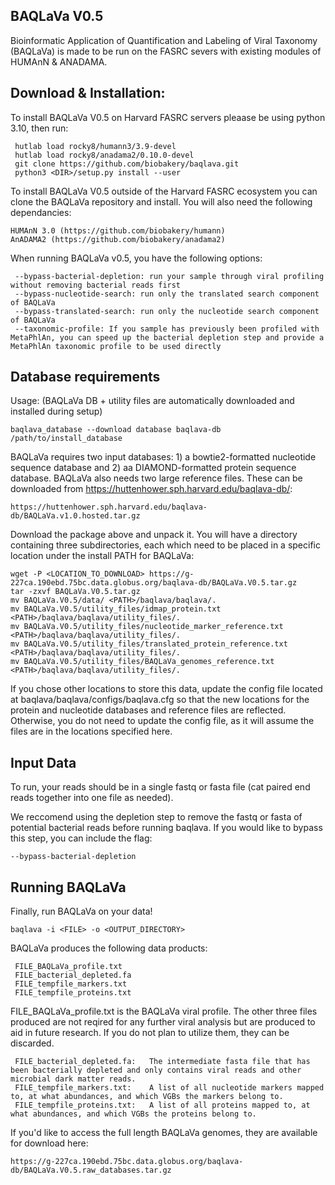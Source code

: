 ## BAQLaVa V0.5

Bioinformatic Application of Quantification and Labeling of Viral Taxonomy (BAQLaVa) is made to be run on the FASRC severs with existing modules of HUMAnN & ANADAMA.

## Download & Installation:

To install BAQLaVa V0.5 on Harvard FASRC servers pleaase be using python 3.10, then run: 

     hutlab load rocky8/humann3/3.9-devel
     hutlab load rocky8/anadama2/0.10.0-devel
     git clone https://github.com/biobakery/baqlava.git
     python3 <DIR>/setup.py install --user

To install BAQLaVa V0.5 outside of the Harvard FASRC ecosystem you can clone the BAQLaVa repository and install. You will also need the following dependancies:

    HUMAnN 3.0 (https://github.com/biobakery/humann)
    AnADAMA2 (https://github.com/biobakery/anadama2)

When running BAQLaVa v0.5, you have the following options:
     
     --bypass-bacterial-depletion: run your sample through viral profiling without removing bacterial reads first 
     --bypass-nucleotide-search: run only the translated search component of BAQLaVa
     --bypass-translated-search: run only the nucleotide search component of BAQLaVa
     --taxonomic-profile: If you sample has previously been profiled with MetaPhlAn, you can speed up the bacterial depletion step and provide a MetaPhlAn taxonomic profile to be used directly
     
## Database requirements
Usage: (BAQLaVa DB + utility files are automatically downloaded and installed during setup)
```
baqlava_database --download database baqlava-db /path/to/install_database
```

BAQLaVa requires two input databases: 1) a bowtie2-formatted nucleotide sequence database and 2) aa DIAMOND-formatted protein sequence database. BAQLaVa also needs two large reference files. These can be downloaded from https://huttenhower.sph.harvard.edu/baqlava-db/:
 
    https://huttenhower.sph.harvard.edu/baqlava-db/BAQLaVa.v1.0.hosted.tar.gz
   
Download the package above and unpack it. You will have a directory containing three subdirectories, each which need to be placed in a specific location under the install PATH for BAQLaVa:
    
    wget -P <LOCATION_TO_DOWNLOAD> https://g-227ca.190ebd.75bc.data.globus.org/baqlava-db/BAQLaVa.V0.5.tar.gz
    tar -zxvf BAQLaVa.V0.5.tar.gz
    mv BAQLaVa.V0.5/data/ <PATH>/baqlava/baqlava/.
    mv BAQLaVa.V0.5/utility_files/idmap_protein.txt <PATH>/baqlava/baqlava/utility_files/.
    mv BAQLaVa.V0.5/utility_files/nucleotide_marker_reference.txt <PATH>/baqlava/baqlava/utility_files/.
    mv BAQLaVa.V0.5/utility_files/translated_protein_reference.txt <PATH>/baqlava/baqlava/utility_files/.
    mv BAQLaVa.V0.5/utility_files/BAQLaVa_genomes_reference.txt <PATH>/baqlava/baqlava/utility_files/.

If you chose other locations to store this data, update the config file located at baqlava/baqlava/configs/baqlava.cfg so that the new locations for the protein and nucleotide databases and reference files are reflected. Otherwise, you do not need to update the config file, as it will assume the files are in the locations specified here.

## Input Data

To run, your reads should be in a single fastq or fasta file (cat paired end reads together into one file as needed). 

We reccomend using the depletion step to remove the fastq or fasta of potential bacterial reads before running baqlava. If you would like to bypass this step, you can include the flag: 
  ```
  --bypass-bacterial-depletion
  ```

## Running BAQLaVa

Finally, run BAQLaVa on your data!
```
baqlava -i <FILE> -o <OUTPUT_DIRECTORY>
```
BAQLaVa produces the following data products:

     FILE_BAQLaVa_profile.txt
     FILE_bacterial_depleted.fa
     FILE_tempfile_markers.txt
     FILE_tempfile_proteins.txt

FILE_BAQLaVa_profile.txt is the BAQLaVa viral profile. The other three files produced are not reqired for any further viral analysis but are produced to aid in future research. If you do not plan to utilize them, they can be discarded. 
     
     FILE_bacterial_depleted.fa:   The intermediate fasta file that has been bacterially depleted and only contains viral reads and other microbial dark matter reads.
     FILE_tempfile_markers.txt:    A list of all nucleotide markers mapped to, at what abundances, and which VGBs the markers belong to.
     FILE_tempfile_proteins.txt:   A list of all proteins mapped to, at what abundances, and which VGBs the proteins belong to.

If you'd like to access the full length BAQLaVa genomes, they are available for download here:

    https://g-227ca.190ebd.75bc.data.globus.org/baqlava-db/BAQLaVa.V0.5.raw_databases.tar.gz
     

